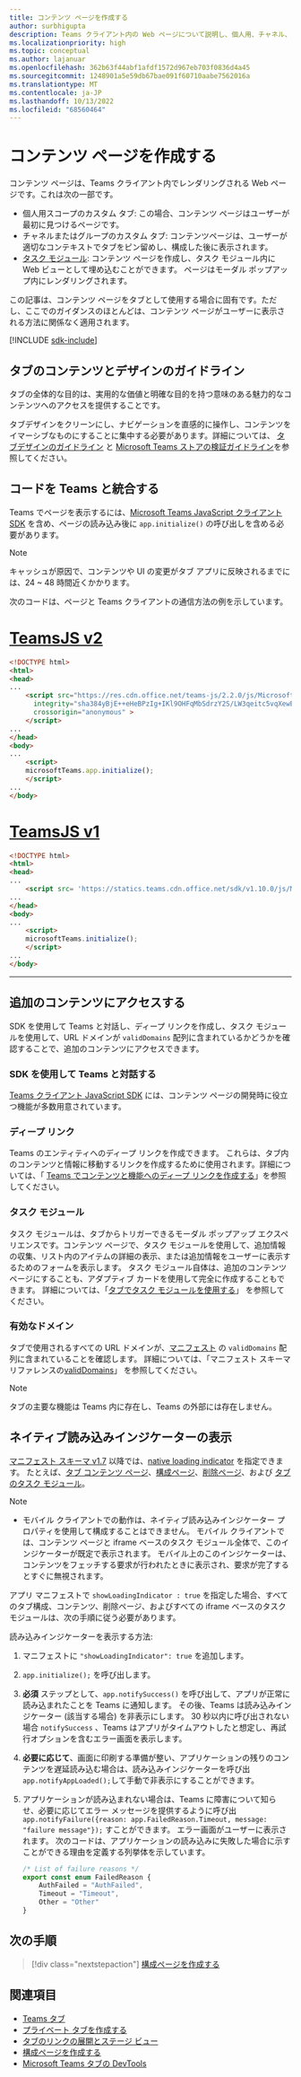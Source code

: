 ```yaml
---
title: コンテンツ ページを作成する
author: surbhigupta
description: Teams クライアント内の Web ページについて説明し、個人用、チャネル、またはグループのカスタム タブの一部です。コンテンツ ページを作成し、タスク モジュール内に Web ビューとして埋め込みます。
ms.localizationpriority: high
ms.topic: conceptual
ms.author: lajanuar
ms.openlocfilehash: 362b63f44abf1afdf1572d967eb703f0836d4a45
ms.sourcegitcommit: 1248901a5e59db67bae091f60710aabe7562016a
ms.translationtype: MT
ms.contentlocale: ja-JP
ms.lasthandoff: 10/13/2022
ms.locfileid: "68560464"
---
```

# <a name="create-a-content-page"></a>コンテンツ ページを作成する

コンテンツ ページは、Teams クライアント内でレンダリングされる Web ページです。これは次の一部です。

* 個人用スコープのカスタム タブ: この場合、コンテンツ ページはユーザーが最初に見つけるページです。
* チャネルまたはグループのカスタム タブ: コンテンツページは、ユーザーが適切なコンテキストでタブをピン留めし、構成した後に表示されます。
* [タスク モジュール](~/task-modules-and-cards/what-are-task-modules.md): コンテンツ ページを作成し、タスク モジュール内に Web ビューとして埋め込むことができます。 ページはモーダル ポップアップ内にレンダリングされます。

この記事は、コンテンツ ページをタブとして使用する場合に固有です。ただし、ここでのガイダンスのほとんどは、コンテンツ ページがユーザーに表示される方法に関係なく適用されます。

[!INCLUDE [sdk-include](~/includes/sdk-include.md)]

## <a name="tab-content-and-design-guidelines"></a>タブのコンテンツとデザインのガイドライン

タブの全体的な目的は、実用的な価値と明確な目的を持つ意味のある魅力的なコンテンツへのアクセスを提供することです。

タブデザインをクリーンにし、ナビゲーションを直感的に操作し、コンテンツをイマーシブなものにすることに集中する必要があります。詳細については、 [タブデザインのガイドライン](~/tabs/design/tabs.md) と [Microsoft Teams ストアの検証ガイドライン](~/concepts/deploy-and-publish/appsource/prepare/teams-store-validation-guidelines.md)を参照してください。

## <a name="integrate-your-code-with-teams"></a>コードを Teams と統合する

Teams でページを表示するには、[Microsoft Teams JavaScript クライアント SDK](/javascript/api/overview/msteams-client?view=msteams-client-js-latest&preserve-view=true) を含め、ページの読み込み後に `app.initialize()` の呼び出しを含める必要があります。

> [!NOTE]
> キャッシュが原因で、コンテンツや UI の変更がタブ アプリに反映されるまでには、24 ~ 48 時間近くかかります。

次のコードは、ページと Teams クライアントの通信方法の例を示しています。

# <a name="teamsjs-v2"></a>[TeamsJS v2](#tab/teamsjs-v2)

```html
<!DOCTYPE html>
<html>
<head>
...
    <script src="https://res.cdn.office.net/teams-js/2.2.0/js/MicrosoftTeams.min.js" 
      integrity="sha384yBjE++eHeBPzIg+IKl9OHFqMbSdrzY2S/LW3qeitc5vqXewEYRWegByWzBN/chRh" 
      crossorigin="anonymous" >
    </script>
...
</head>
<body>
...
    <script>
    microsoftTeams.app.initialize();
    </script>
...
</body>
```

# <a name="teamsjs-v1"></a>[TeamsJS v1](#tab/teamsjs-v1)

```html
<!DOCTYPE html>
<html>
<head>
...
    <script src= 'https://statics.teams.cdn.office.net/sdk/v1.10.0/js/MicrosoftTeams.min.js'></script>
...
</head>
<body>
...
    <script>
    microsoftTeams.initialize();
    </script>
...
</body>
```

***

## <a name="access-additional-content"></a>追加のコンテンツにアクセスする

SDK を使用して Teams と対話し、ディープ リンクを作成し、タスク モジュールを使用して、URL ドメインが `validDomains` 配列に含まれているかどうかを確認することで、追加のコンテンツにアクセスできます。

### <a name="use-the-sdk-to-interact-with-teams"></a>SDK を使用して Teams と対話する

[Teams クライアント JavaScript SDK](~/tabs/how-to/using-teams-client-sdk.md) には、コンテンツ ページの開発時に役立つ機能が多数用意されています。

### <a name="deep-links"></a>ディープ リンク

Teams のエンティティへのディープ リンクを作成できます。 これらは、タブ内のコンテンツと情報に移動するリンクを作成するために使用されます。詳細については、「 [Teams でコンテンツと機能へのディープ リンクを作成する](~/concepts/build-and-test/deep-links.md)」を参照してください。

### <a name="task-modules"></a>タスク モジュール

タスク モジュールは、タブからトリガーできるモーダル ポップアップ エクスペリエンスです。コンテンツ ページで、タスク モジュールを使用して、追加情報の収集、リスト内のアイテムの詳細の表示、または追加情報をユーザーに表示するためのフォームを表示します。 タスク モジュール自体は、追加のコンテンツ ページにすることも、アダプティブ カードを使用して完全に作成することもできます。 詳細については、「[タブでタスク モジュールを使用する](~/task-modules-and-cards/task-modules/task-modules-tabs.md)」 を参照してください。

### <a name="valid-domains"></a>有効なドメイン

タブで使用されるすべての URL ドメインが、[マニフェスト](~/concepts/build-and-test/apps-package.md) の `validDomains` 配列に含まれていることを確認します。 詳細については、「マニフェスト スキーマリファレンスの[validDomains](~/resources/schema/manifest-schema.md#validdomains)」 を参照してください。

> [!NOTE]
> タブの主要な機能は Teams 内に存在し、Teams の外部には存在しません。

## <a name="show-a-native-loading-indicator"></a>ネイティブ読み込みインジケーターの表示

[マニフェスト スキーマ v1.7](../../../resources/schema/manifest-schema.md) 以降では、[native loading indicator](../../../resources/schema/manifest-schema.md#showloadingindicator) を指定できます。 たとえば、[タブ コンテンツ ページ](#integrate-your-code-with-teams)、[構成ページ](configuration-page.md)、[削除ページ](removal-page.md)、および [タブのタスク モジュール](../../../task-modules-and-cards/task-modules/task-modules-tabs.md)。

> [!NOTE]
>
> * モバイル クライアントでの動作は、ネイティブ読み込みインジケーター プロパティを使用して構成することはできません。 モバイル クライアントでは、コンテンツ ページと iframe ベースのタスク モジュール全体で、このインジケーターが既定で表示されます。 モバイル上のこのインジケーターは、コンテンツをフェッチする要求が行われたときに表示され、要求が完了するとすぐに無視されます。

アプリ マニフェストで `showLoadingIndicator : true` を指定した場合、すべてのタブ構成、コンテンツ、削除ページ、およびすべての iframe ベースのタスク モジュールは、次の手順に従う必要があります。

読み込みインジケーターを表示する方法:

1. マニフェストに `"showLoadingIndicator": true` を追加します。
1. `app.initialize();` を呼び出します。
1. **必須** ステップとして、`app.notifySuccess()` を呼び出して、アプリが正常に読み込まれたことを Teams に通知します。 その後、Teams は読み込みインジケーター (該当する場合) を非表示にします。 30 秒以内に呼び出されない場合 `notifySuccess`  、Teams はアプリがタイムアウトしたと想定し、再試行オプションを含むエラー画面を表示します。
1. **必要に応じて**、画面に印刷する準備が整い、アプリケーションの残りのコンテンツを遅延読み込む場合は、読み込みインジケーターを呼び出 `app.notifyAppLoaded();`して手動で非表示にすることができます。
1. アプリケーションが読み込まれない場合は、Teams に障害について知らせ、必要に応じてエラー メッセージを提供するように呼び出 `app.notifyFailure({reason: app.FailedReason.Timeout, message: "failure message"});` すことができます。 エラー画面がユーザーに表示されます。 次のコードは、アプリケーションの読み込みに失敗した場合に示すことができる理由を定義する列挙体を示しています。

    ```typescript
    /* List of failure reasons */
    export const enum FailedReason {
        AuthFailed = "AuthFailed",
        Timeout = "Timeout",
        Other = "Other"
    }
    ```

## <a name="next-step"></a>次の手順

> [!div class="nextstepaction"]
> [構成ページを作成する](~/tabs/how-to/create-tab-pages/configuration-page.md)

## <a name="see-also"></a>関連項目

* [Teams タブ](~/tabs/what-are-tabs.md)
* [プライベート タブを作成する](~/tabs/how-to/create-personal-tab.md)
* [タブのリンクの展開とステージ ビュー](~/tabs/tabs-link-unfurling.md)
* [構成ページを作成する](~/tabs/how-to/create-tab-pages/configuration-page.md)
* [Microsoft Teams タブの DevTools](~/tabs/how-to/developer-tools.md)
